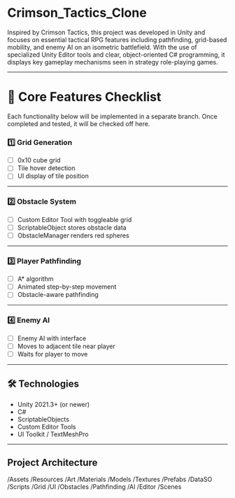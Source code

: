 # Crimson_Tactics_Clone

Inspired by Crimson Tactics, this project was developed in Unity and focuses on essential tactical RPG features including pathfinding, grid-based mobility, and enemy AI on an isometric battlefield. With the use of specialized Unity Editor tools and clear, object-oriented C# programming, it displays key gameplay mechanisms seen in strategy role-playing games.

---

# 📌 Core Features Checklist
Each functionality below will be implemented in a separate branch. Once completed and tested, it will be checked off here.

### 1️⃣ Grid Generation
- [ ] 0x10 cube grid  
- [ ] Tile hover detection  
- [ ] UI display of tile position

---

### 2️⃣ Obstacle System
- [ ] Custom Editor Tool with toggleable grid  
- [ ] ScriptableObject stores obstacle data
- [ ] ObstacleManager renders red spheres

---

### 3️⃣ Player Pathfinding
- [ ] A* algorithm  
- [ ] Animated step-by-step movement  
- [ ] Obstacle-aware pathfinding

---

### 4️⃣ Enemy AI
- [ ] Enemy AI with interface  
- [ ] Moves to adjacent tile near player  
- [ ] Waits for player to move  

---

## 🛠️ Technologies
- Unity 2021.3+ (or newer)
- C#
- ScriptableObjects
- Custom Editor Tools
- UI Toolkit / TextMeshPro

---

## Project Architecture
/Assets
  /Resources
    /Art
      /Materials
      /Models
      /Textures
    /Prefabs
    /DataSO
  /Scripts
    /Grid
    /UI
    /Obstacles
    /Pathfinding
    /AI
    /Editor
/Scenes
